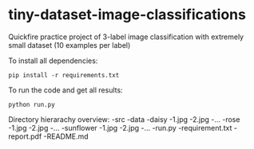 # tiny-dataset-image-classifications
Quickfire practice project of 3-label image classification with extremely small dataset (10 examples per label)

To install all dependencies:

	pip install -r requirements.txt

To run the code and get all results:

	python run.py

Directory hierarachy overview:
-src
	-data
		-daisy
			-1.jpg
			-2.jpg
			-...
		-rose
			-1.jpg
			-2.jpg
			-...
		-sunflower
			-1.jpg
			-2.jpg
			-...
	-run.py
	-requirement.txt
	-report.pdf
	-README.md
